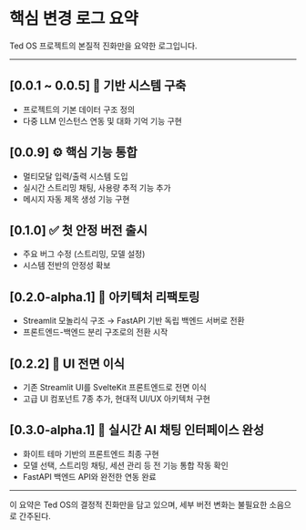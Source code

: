 # 핵심 변경 로그 요약

Ted OS 프로젝트의 본질적 진화만을 요약한 로그입니다.

---

## [0.0.1 ~ 0.0.5] 🧱 기반 시스템 구축

- 프로젝트의 기본 데이터 구조 정의
- 다중 LLM 인스턴스 연동 및 대화 기억 기능 구현

## [0.0.9] ⚙️ 핵심 기능 통합

- 멀티모달 입력/출력 시스템 도입
- 실시간 스트리밍 채팅, 사용량 추적 기능 추가
- 메시지 자동 제목 생성 기능 구현

## [0.1.0] ✅ 첫 안정 버전 출시

- 주요 버그 수정 (스트리밍, 모델 설정)
- 시스템 전반의 안정성 확보

## [0.2.0-alpha.1] 🧠 아키텍처 리팩토링

- Streamlit 모놀리식 구조 → FastAPI 기반 독립 백엔드 서버로 전환
- 프론트엔드-백엔드 분리 구조로의 전환 시작

## [0.2.2] 🧩 UI 전면 이식

- 기존 Streamlit UI를 SvelteKit 프론트엔드로 전면 이식
- 고급 UI 컴포넌트 7종 추가, 현대적 UI/UX 아키텍처 구현

## [0.3.0-alpha.1] 🚀 실시간 AI 채팅 인터페이스 완성

- 화이트 테마 기반의 프론트엔드 최종 구현
- 모델 선택, 스트리밍 채팅, 세션 관리 등 전 기능 통합 작동 확인
- FastAPI 백엔드 API와 완전한 연동 완료

---

이 요약은 Ted OS의 결정적 진화만을 담고 있으며, 세부 버전 변화는 불필요한 소음으로 간주된다.
